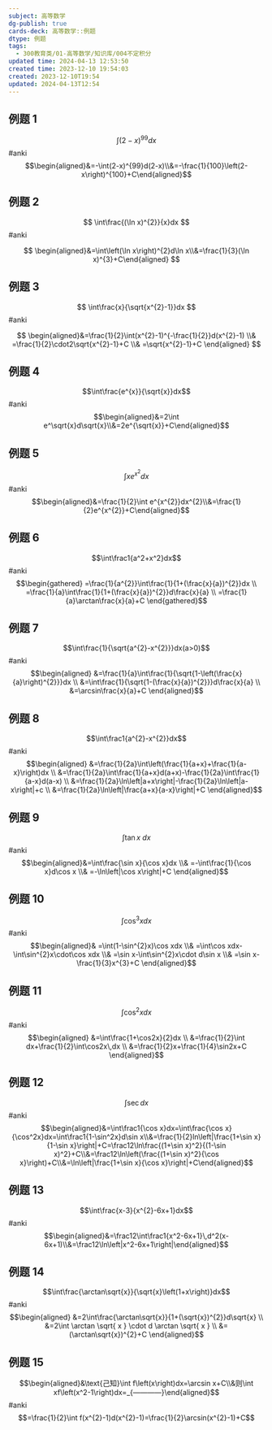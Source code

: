 ```yaml
---
subject: 高等数学
dg-publish: true
cards-deck: 高等数学::例题
dtype: 例题
tags:
  - 300教育类/01-高等数学/知识库/004不定积分
updated time: 2024-04-13 12:53:50
created time: 2023-12-10 19:54:03
created: 2023-12-10T19:54
updated: 2024-04-13T12:54
---
```

## 例题 1


$$
\int\left(2-x\right)^{99}dx
$$
 #anki 
$$\begin{aligned}&=-\int(2-x)^{99}d(2-x)\\&=-\frac{1}{100}\left(2-x\right)^{100}+C\end{aligned}$$  

## 例题 2

$$
\int\frac{(\ln x)^{2}}{x}dx
$$
 #anki 

$$
\begin{aligned}&=\int\left(\ln x\right)^{2}d\ln x\\&=\frac{1}{3}(\ln x)^{3}+C\end{aligned}
$$

## 例题 3


$$
\int\frac{x}{\sqrt{x^{2}-1}}dx
$$
 #anki 

$$
\begin{aligned}&=\frac{1}{2}\int(x^{2}-1)^{-\frac{1}{2}}d(x^{2}-1) \\&
=\frac{1}{2}\cdot2\sqrt{x^{2}-1}+C \\&
=\sqrt{x^{2}-1}+C \end{aligned}
$$

## 例题 4

$$\int\frac{e^{x}}{\sqrt{x}}dx$$
#anki 
$$\begin{aligned}&=2\int e^\sqrt{x}d\sqrt{x}\\&=2e^{\sqrt{x}}+C\end{aligned}$$

## 例题 5

$$\int xe^{x^2}dx$$
 #anki 
$$\begin{aligned}&=\frac{1}{2}\int e^{x^{2}}dx^{2}\\&=\frac{1}{2}e^{x^{2}}+C\end{aligned}$$

## 例题 6

$$\int\frac1{a^2+x^2}dx$$
 #anki 
$$\begin{gathered}
=\frac{1}{a^{2}}\int\frac{1}{1+(\frac{x}{a})^{2}}dx \\
=\frac{1}{a}\int\frac{1}{1+(\frac{x}{a})^{2}}d\frac{x}{a} \\
=\frac{1}{a}\arctan\frac{x}{a}+C 
\end{gathered}$$

## 例题 7

$$\int\frac{1}{\sqrt{a^{2}-x^{2}}}dx(a>0)$$
 #anki 
$$\begin{aligned}
&=\frac{1}{a}\int\frac{1}{\sqrt{1-\left(\frac{x}{a}\right)^{2}}}dx \\
&=\int\frac{1}{\sqrt{1-(\frac{x}{a})^{2}}}d\frac{x}{a} \\
&=\arcsin\frac{x}{a}+C
\end{aligned}$$

## 例题 8

$$\int\frac1{a^{2}-x^{2}}dx$$
 #anki 
$$\begin{aligned}
&=\frac{1}{2a}\int\left(\frac{1}{a+x}+\frac{1}{a-x}\right)dx \\
&=\frac{1}{2a}\int\frac{1}{a+x}d(a+x)-\frac{1}{2a}\int\frac{1}{a-x}d(a-x) \\
&=\frac{1}{2a}\ln\left|a+x\right|-\frac{1}{2a}\ln\left|a-x\right|+c \\
&=\frac{1}{2a}\ln\left|\frac{a+x}{a-x}\right|+C
\end{aligned}$$

## 例题 9

$$\int\tan x\mathrm{~}dx$$
 #anki 
$$\begin{aligned}&=\int\frac{\sin x}{\cos x}dx \\&
=-\int\frac{1}{\cos x}d\cos x \\&
=-\ln\left|\cos x\right|+C \end{aligned}$$

## 例题 10

$$\int\cos^3xdx$$
 #anki 
$$\begin{aligned}&
=\int(1-\sin^{2}x)\cos xdx \\&
=\int\cos xdx-\int\sin^{2}x\cdot\cos xdx \\&
=\sin x-\int\sin^{2}x\cdot d\sin x \\&
=\sin x-\frac{1}{3}x^{3}+C 
\end{aligned}$$

## 例题 11

$$\int\cos^2xdx$$
 #anki 
$$\begin{aligned}
&=\int\frac{1+\cos2x}{2}dx \\
&=\frac{1}{2}\int dx+\frac{1}{2}\int\cos2x\,dx \\
&=\frac{1}{2}x+\frac{1}{4}\sin2x+C
\end{aligned}$$

## 例题 12

$$\int\sec dx$$
 #anki 
$$\begin{aligned}&=\int\frac1{\cos x}dx=\int\frac{\cos x}{\cos^2x}dx=\int\frac1{1-\sin^2x}d\sin x\\&=\frac{1}{2}ln\left|\frac{1+\sin x}{1-\sin x}\right|+C=\frac12\ln\frac{(1+\sin x)^2}{(1-\sin x)^2}+C\\&=\frac12\ln\left(\frac{(1+\sin x)^2}{\cos x}\right)+C\\&=\ln\left|\frac{1+\sin x}{\cos x}\right|+C\end{aligned}$$

## 例题 13

$$\int\frac{x-3}{x^{2}-6x+1}dx$$
 #anki 
$$\begin{aligned}&=\frac12\int\frac1{x^2-6x+1}\,d^2(x-6x+1)\\&=\frac12\ln\left|x^2-6x+1\right|\end{aligned}$$

## 例题 14

$$\int\frac{\arctan\sqrt{x}}{\sqrt{x}\left(1+x\right)}dx$$
 #anki 
$$\begin{aligned}
&=2\int\frac{\arctan\sqrt{x}}{1+(\sqrt{x})^{2}}d\sqrt{x} \\
&=2\int \arctan \sqrt{ x } \cdot d \arctan \sqrt{ x } \\
&=(\arctan\sqrt{x})^{2}+C
\end{aligned}$$

## 例题 15

$$\begin{aligned}&\text{己知}\int f\left(x\right)dx=\arcsin x+C\\&则\int xf\left(x^2-1\right)dx=_{————}\end{aligned}$$
 #anki 
$$=\frac{1}{2}\int f(x^{2}-1)d(x^{2}-1)=\frac{1}{2}\arcsin(x^{2}-1)+C$$

